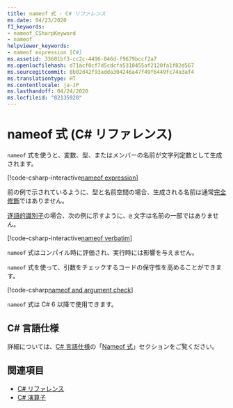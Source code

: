 ```yaml
---
title: nameof 式 - C# リファレンス
ms.date: 04/23/2020
f1_keywords:
- nameof_CSharpKeyword
- nameof
helpviewer_keywords:
- nameof expression [C#]
ms.assetid: 33601bf3-cc2c-4496-846d-f9679bccf2a7
ms.openlocfilehash: d71acf0cf7d5cdcfa5310455af2120fa1f82d567
ms.sourcegitcommit: 8b02d42f93adda304246a47f49f6449fc74a3af4
ms.translationtype: HT
ms.contentlocale: ja-JP
ms.lasthandoff: 04/24/2020
ms.locfileid: "82135920"
---
```

# <a name="nameof-expression-c-reference"></a>nameof 式 (C# リファレンス)

`nameof` 式を使うと、変数、型、またはメンバーの名前が文字列定数として生成されます。

[!code-csharp-interactive[nameof expression](snippets/NameOfOperator.cs#Examples)]

前の例で示されているように、型と名前空間の場合、生成される名前は通常[完全修飾](~/_csharplang/spec/basic-concepts.md#fully-qualified-names)ではありません。

[逐語的識別子](../tokens/verbatim.md)の場合、次の例に示すように、`@` 文字は名前の一部ではありません。

[!code-csharp-interactive[nameof verbatim](snippets/NameOfOperator.cs#Verbatim)]

`nameof` 式はコンパイル時に評価され、実行時には影響を与えません。

`nameof` 式を使って、引数をチェックするコードの保守性を高めることができます。

[!code-csharp[nameof and argument check](snippets/NameOfOperator.cs#ExceptionMessage)]

`nameof` 式は C# 6 以降で使用できます。

## <a name="c-language-specification"></a>C# 言語仕様

詳細については、[C# 言語仕様](~/_csharplang/spec/introduction.md)の「[Nameof 式](~/_csharplang/spec/expressions.md#nameof-expressions)」セクションをご覧ください。

## <a name="see-also"></a>関連項目

- [C# リファレンス](../index.md)
- [C# 演算子](index.md)
